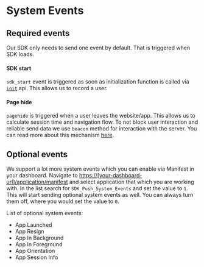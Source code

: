 # System Events

## Required events
Our SDK only needs to send one event by default. That is triggered when SDK loads.

#### SDK start
`sdk_start` event is triggered as soon as initialization function is called via [`init`](/api.md#init) api. This allows us to record a user.

#### Page hide
`pagehide` is triggered when a user leaves the website/app. This allows us to calculate session time and navigation flow. To not block user interaction and reliable send data we use `beacon` method for interaction with the server. You can read more about this mechanism [here](https://developer.mozilla.org/en-US/docs/Web/API/Navigator/sendBeacon).


## Optional events
We support a lot more system events which you can enable via Manifest in your dashboard. Navigate to [https://[your-dashboard-url]/application/manifest]() and select application that which you are working with. In the list search for `SDK_Push_System_Events` and set the value to `1`. This will start sending optional system events as well. You can always turn them off, where you would set the value to `0`.

List of optional system events:
- App Launched
- App Resign
- App In Background
- App In Foreground
- App Orientation
- App Session Info